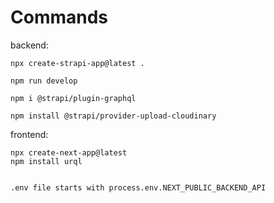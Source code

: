 # Commands

backend:

```
npx create-strapi-app@latest .

npm run develop

npm i @strapi/plugin-graphql

npm install @strapi/provider-upload-cloudinary

```

frontend:

```
npx create-next-app@latest
npm install urql


.env file starts with process.env.NEXT_PUBLIC_BACKEND_API
```
